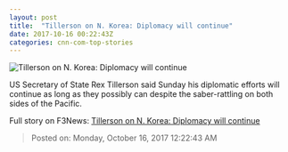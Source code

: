 ```yaml
---
layout: post
title:  "Tillerson on N. Korea: Diplomacy will continue"
date: 2017-10-16 00:22:43Z
categories: cnn-com-top-stories
---
```


![Tillerson on N. Korea: Diplomacy will continue](http://cdn.cnn.com/cnnnext/dam/assets/171004093401-07-rex-tillerson-lead-image-super-tease.jpg)

US Secretary of State Rex Tillerson said Sunday his diplomatic efforts will continue as long as they possibly can despite the saber-rattling on both sides of the Pacific.


Full story on F3News: [Tillerson on N. Korea: Diplomacy will continue](http://www.f3nws.com/n/VdQ4TH)

> Posted on: Monday, October 16, 2017 12:22:43 AM
